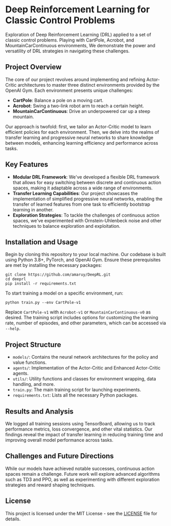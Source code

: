 # Deep Reinforcement Learning for Classic Control Problems

Exploration of Deep Reinforcement Learning (DRL) applied to a set of classic control problems. Playing with CartPole, Acrobot, and MountainCarContinuous environments, We demonstrate the power and versatility of DRL strategies in navigating these challenges.

## Project Overview

The core of our project revolves around implementing and refining Actor-Critic architectures to master three distinct environments provided by the OpenAI Gym. Each environment presents unique challenges:

- **CartPole**: Balance a pole on a moving cart.
- **Acrobot**: Swing a two-link robot arm to reach a certain height.
- **MountainCarContinuous**: Drive an underpowered car up a steep mountain.

Our approach is twofold: first, we tailor an Actor-Critic model to learn efficient policies for each environment. Then, we delve into the realms of transfer learning and progressive neural networks to share knowledge between models, enhancing learning efficiency and performance across tasks.

## Key Features

- **Modular DRL Framework**: We've developed a flexible DRL framework that allows for easy switching between discrete and continuous action spaces, making it adaptable across a wide range of environments.
- **Transfer Learning Capabilities**: Our project showcases the implementation of simplified progressive neural networks, enabling the transfer of learned features from one task to efficiently bootstrap learning in another.
- **Exploration Strategies**: To tackle the challenges of continuous action spaces, we've experimented with Ornstein-Uhlenbeck noise and other techniques to balance exploration and exploitation.

## Installation and Usage

Begin by cloning this repository to your local machine. Our codebase is built using Python 3.8+, PyTorch, and OpenAI Gym. Ensure these prerequisites are met by installing the necessary packages:

```
git clone https://github.com/amaruy/DeepRL.git
cd deeprl
pip install -r requirements.txt
```

To start training a model on a specific environment, run:

```
python train.py --env CartPole-v1
```

Replace `CartPole-v1` with `Acrobot-v1` or `MountainCarContinuous-v0` as desired. The training script includes options for customizing the learning rate, number of episodes, and other parameters, which can be accessed via `--help`.

## Project Structure

- `models/`: Contains the neural network architectures for the policy and value functions.
- `agents/`: Implementation of the Actor-Critic and Enhanced Actor-Critic agents.
- `utils/`: Utility functions and classes for environment wrapping, data handling, and more.
- `train.py`: The main training script for launching experiments.
- `requirements.txt`: Lists all the necessary Python packages.

## Results and Analysis

We logged all training sessions using TensorBoard, allowing us to track performance metrics, loss convergence, and other vital statistics. Our findings reveal the impact of transfer learning in reducing training time and improving overall model performance across tasks.

## Challenges and Future Directions

While our models have achieved notable successes, continuous action spaces remain a challenge. Future work will explore advanced algorithms such as TD3 and PPO, as well as experimenting with different exploration strategies and reward shaping techniques.

## License

This project is licensed under the MIT License - see the [LICENSE](LICENSE) file for details.
